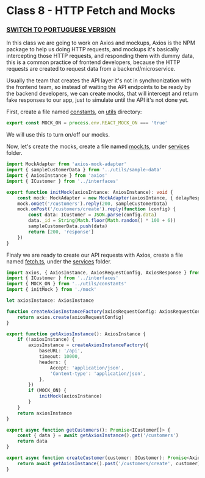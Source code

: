 # Class 8 - HTTP Fetch and Mocks

### [SWITCH TO PORTUGUESE VERSION](./PT.md)

In this class we are going to work on Axios and mockups,
Axios is the NPM package to help us doing HTTP requests, and mockups
it's basically intercepting those HTTP requests, and responding them with dummy data,
this is a common practice of frontend developers, because the HTTP requests 
are created to request data from a backend/microservice.

Usually the team that creates the API layer it's not in synchronization with the 
frontend team, so instead of waiting the API endpoints to be ready by the backend developers,
we can create mocks, that will intercept and return fake responses to our app, just to 
simulate until the API it's not done yet.

First, create a file named [constants](utils/constants.ts), on [utils](utils) directory:
```typescript jsx
export const MOCK_ON = process.env.REACT_MOCK_ON === 'true'

```

We will use this to turn on/off our mocks.

Now, let's create the mocks, create a file named [mock.ts](services/mock.ts), under
[services](services) folder.

```typescript jsx
import MockAdapter from 'axios-mock-adapter'
import { sampleCustomerData } from '../utils/sample-data'
import { AxiosInstance } from 'axios'
import { ICustomer } from '../interfaces'

export function initMock(axiosIntance: AxiosInstance): void {
    const mock: MockAdapter = new MockAdapter(axiosIntance, { delayResponse: 2000 })
    mock.onGet('/customers').reply(200, sampleCustomerData)
    mock.onPost('/customers/create').reply(function (config) {
        const data: ICustomer = JSON.parse(config.data)
        data._id = String(Math.floor(Math.random() * 100 + 6))
        sampleCustomerData.push(data)
        return [200, 'response']
    })
}

```

Finaly we are ready to create our API requests with Axios,
create a file named [fetch.ts](services/fetch.ts), under the [services](services)
folder.

```typescript jsx
import axios, { AxiosInstance, AxiosRequestConfig, AxiosResponse } from 'axios'
import { ICustomer } from '../interfaces'
import { MOCK_ON } from '../utils/constants'
import { initMock } from './mock'

let axiosInstance: AxiosInstance

function createAxiosInstanceFactory(axiosRequestConfig: AxiosRequestConfig): AxiosInstance {
    return axios.create(axiosRequestConfig)
}

export function getAxiosInstance(): AxiosInstance {
    if (!axiosInstance) {
        axiosInstance = createAxiosInstanceFactory({
            baseURL: '/api',
            timeout: 10000,
            headers: {
                Accept: 'application/json',
                'Content-type': 'application/json',
            },
        })
        if (MOCK_ON) {
            initMock(axiosInstance)
        }
    }
    return axiosInstance
}

export async function getCustomers(): Promise<ICustomer[]> {
    const { data } = await getAxiosInstance().get('/customers')
    return data
}

export async function createCustomer(customer: ICustomer): Promise<AxiosResponse> {
    return await getAxiosInstance().post('/customers/create', customer)
}

```

